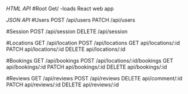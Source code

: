 *HTML API*
#Root
  Get/ -loads React web app

*JSON API*
#Users
  POST /api/users
  PATCH /api/users

#Session
  POST /api/session
  DELETE /api/session

#Locations
  GET /api/location
  POST /api/locations
  GET api/locations/:id
  PATCH api/locations/:id
  DELETE api/locations/:id

#Bookings
  GET /api/bookings
  POST /api/locations/:id/bookings
  GET api/bookings/:id
  PATCH api/bookings/:id
  DELETE api/bookings/:id

#Reviews
  GET /api/reviews
  POST /api/reviews
  DELETE api/comment/:id
  PATCH api/reviews/:id
  DELETE api/reviews/:id
